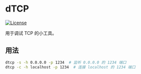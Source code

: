 # dTCP

[![License](https://img.shields.io/github/license/mashape/apistatus.svg?maxAge=2592000)](LICENSE)

用于调试 TCP 的小工具。

## 用法

```sh
dtcp -s -h 0.0.0.0 -p 1234  # 监听 0.0.0.0 的 1234 端口
dtcp -c -h localhost -p 1234  # 连接 localhost 的 1234 端口
```
